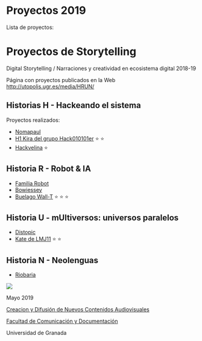 

# Proyectos 2019 

Lista de proyectos: 


# Proyectos de Storytelling 

Digital Storytelling / Narraciones y creatividad en ecosistema digital 2018-19

Página con proyectos publicados en la Web http://utopolis.ugr.es/media/HRUN/ 

## Historias H - Hackeando el sistema 

Proyectos realizados: 

- [Nomapaul](https://github.com/Nomapaul/storytelling/blob/master/2019/H2_NOMAPAUL.md) 
- [H1 Kira del grupo Hack010101er](https://github.com/Hack010101er/storytelling/blob/master/2019/H1.md) :star: :star:
- [Hackvelina](https://github.com/palaferia/storytelling/blob/master/2019/Plantilla.md) :star:


## Historia R - Robot & IA 

- [Familia Robot](https://github.com/FamiliaRobot/storytelling)
- [Bowiessey](https://github.com/Bowiessey/storytelling)
- [Buelago Wall-T](https://github.com/buegalo/storytelling/blob/master/2019/Plantillla-proyecto.md) :star: :star: :star:

## Historia U - mUltiversos: universos paralelos

- [Distopic](https://github.com/Distopic/storytelling) 
- [Kate de LMJ11](https://github.com/LMJ11/storytelling) :star: :star:


## Historia N - Neolenguas 

- [Riobaria](https://github.com/Riobaria/storytelling)



![](https://upload.wikimedia.org/wikipedia/commons/thumb/6/62/CC-BY-SA-Andere_Wikis_%28v%29.svg/200px-CC-BY-SA-Andere_Wikis_%28v%29.svg.png)

Mayo 2019 

[Creacion y Difusión de Nuevos Contenidos Audiovisuales](http://utopolis.ugr.es/medialab)

[Facultad de Comunicación y Documentación](http://fcd.ugr.es)

Universidad de Granada
